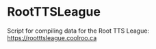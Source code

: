 # RootTTSLeague
Script for compiling data for the Root TTS League: https://rootttsleague.coolroo.ca
